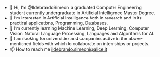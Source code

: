 - 👋 Hi, I’m @IldebrandoSimeoni a graduated Computer Engineering student currently undergraduate in Artificial Intelligence Master Degree.
- 👀 I’m interested in Artificial Intelligence both in research and in its practical applications, Programming, Databases.
- 🌱 I’m currently learning Machine Learning, Deep Learning, Computer Vision, Natural Language Processing, Languages and Algorithms for AI.
- 💞️ I am looking for universities and companies active in the above-mentioned fields with which to collaborate on internships or projects.
- 📫 How to reach me ildebrando.simeoni@alice.it

<!---
IldebrandoSimeoni/IldebrandoSimeoni is a ✨ special ✨ repository because its `README.md` (this file) appears on your GitHub profile.
You can click the Preview link to take a look at your changes.
--->
